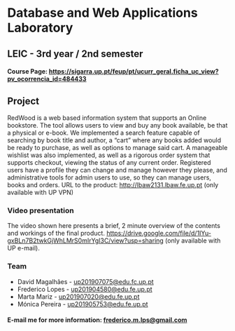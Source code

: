 # Database and Web Applications Laboratory
## LEIC - 3rd year / 2nd semester

#### Course Page: https://sigarra.up.pt/feup/pt/ucurr_geral.ficha_uc_view?pv_ocorrencia_id=484433

## Project 
RedWood is a web based information system that supports an Online bookstore. The tool allows users to view and buy any book available, be that a physical or e-book.
We implemented a search feature capable of searching by book title and author, a “cart” where any books added would be ready to purchase, as well as options to manage said cart. A manageable wishlist was also implemented, as well as a rigorous order system that supports checkout, viewing the status of any current order.
Registered users have a profile they can change and manage however they please, and administrative tools for admin users to use, so they can manage users, books and orders.
URL to the product: http://lbaw2131.lbaw.fe.up.pt (only available with UP VPN)


### Video presentation
The video shown here presents a brief, 2 minute overview of the contents and workings of the final product.
https://drive.google.com/file/d/1IYu-gxBLn7B2twkGjWhLMrS0mIrYgI3C/view?usp=sharing (only available with UP e-mail).

### Team 
- David Magalhães - up201907075@edu.fc.up.pt
- Frederico Lopes   - up201904580@edu.fe.up.pt
- Marta Mariz          - up201907020@edu.fe.up.pt
- Mónica Pereira     - up201905753@edu.fe.up.pt

#### E-mail me for more information: frederico.m.lps@gmail.com

